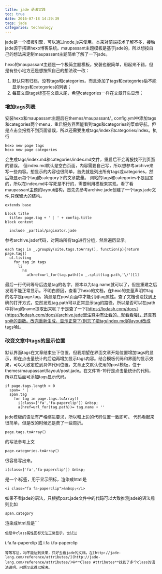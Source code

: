 ```yaml
---
title: jade 语法实践
toc: true
date: 2016-07-18 14:29:39
tags: jade
categories: technology
---
```


jade是一个模板引擎，可以通过node.js来使用。本来对前端技术了解不多，接触jade源于搭建hexo博客系统。maupassant主题模板是基于jade的，所以想按自己的想法来定制maupassant主题简单了解了一下jade。

hexo的maupassant主题是一个极简主题模板，安装也很简单，用起来不错，但是有些小地方还是想按照自己的想法改一改：
1. 默认只有归档，没有tags和categories。而且添加了tags和categories后不能显示tags和categories的列表；
2. 每篇文章tags标签在文章末尾，希望categories一样在文章开头显示；

### 增加tags列表
安装hexo和maupassant主题后在themes/maupassant/_ config.yml中添加tags和categories两个menu，重启服务界面能看到tags和categories的菜单导航。但是点击会报找不到页面错误，所以还需要生成tags/index和categories/index。执行
```
hexo new page tags
hexo new page categories
```
会生成tags/index.md和categories/index.md文件，重启后不会再报找不到页面的错误。
但index.md默认是空白页面，内容需要自己写，所以想参考archive来写一些内容。想显示的内容也很简单，首先就是列出所有tags或categories，然后能显示每个tag或category下的文章数量。
网站的tags和categories不是固定的，所以在index.md中写死是不行的，需要利用模板来实现。看了看maupassant主题的layout结构，首先先参考archive.jade创建了一个tags.jade文件,只保留大的结构。
```
extends base

block title
  title= page.tag + ' | ' + config.title
block content

  include _partial/paginator.jade
```
参考archive.jade代码，对网站所有tag进行分组，然后遍历显示。
```
each tags in _.groupBy(site.tags.toArray(), function(p){return page.tag})
  ul.listing
    for tag in tags
      li
        h4
          a(href=url_for(tag.path))= _.split(tag.path,'\/')[1]
```
最后一行代码等号后边是tag的名字，原本以为tag.name就可以了，但是重建之后发现不能正常显示。不明白原因，查看了hexo的文档，在hexo的变量声明中tag的名字是page.tag，猜测是在post页面中才能引用tag属性。查了文档也没找到正确的打开方式，忽然发现tag.path可以正常显示tag的路径，所以是否可以在path中将tag的name提取出来呢？于是查了一下[https://lodash.com/docs](https://lodash.com/docs)(archive.jade里注释中有让看的，就看看喽)，还真有spilt的函数。改完重新生成，显示正常了(别忘了把tag/index.md的layout改成tags哈)。


### 改变文章中tags的显示位置
默认界面tags在文章结束坐下位置，但我期望在界面文章开始位置增加tags的显示，即在点击量统计的后边再增加显示tags内容。结合模板代码和界面的显示效果，可以大致定位到具体代码位置。文章正文默认使用的post模板，位于themes/maupassant/layout/post.jade。在文件15-19行是点击量统计的代码，所以在后面可添加tags显示代码。
```
if page.tags.length > 0
  span= ' | '
  span.tag
    for tag in page.tags.toArray()
      i(class=['fa','fa-paperclip']) &nbsp;
      a(href=url_for(tag.path))= tag.name + ''

```
jade模板的语法有严格缩进要求，所以和上边的代码位置一致即可。
代码看起来很简单，但是改的时候还是费了一些周折。
```
page.tags.toArray()
```
的写法参考上文
```
page.categories.toArray()
```
很容易写出来。
```
i(class=['fa','fa-paperclip']) &nbsp;
```
是一个i标签，用于显示图标，渲染成html是
```
<i class="fa fa-paperclip">&nbsp;</i>
```
如果不看jade的语法，只根据post.jade文件中的代码可以大致推测jade的语法规则比如
```
span.category
```
渲染成html后是```
<span class="category"></span>
```
但是单class属性图标无法正常显示，也试过
```
i.fa.fa-paperclip
或
i.fa i.fa-paperclip
```
等等写法，均不能达到效果，只好去看jade的文档。在[http://jade-lang.com/reference/attributes/](http://jade-lang.com/reference/attributes/)中**Class Attributes**找到了多个class的语法说明，问题至此得以解决。
